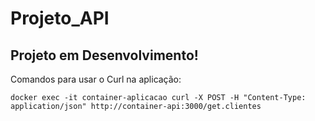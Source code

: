 # Projeto_API

## Projeto em Desenvolvimento!
Comandos para usar o Curl na aplicação: 
```Terminal
docker exec -it container-aplicacao curl -X POST -H "Content-Type: application/json" http://container-api:3000/get.clientes
```
